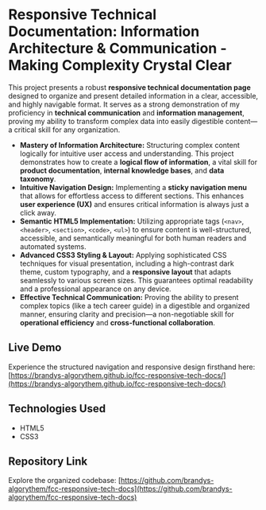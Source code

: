 # Responsive Technical Documentation: Information Architecture & Communication - **Making Complexity Crystal Clear**

This project presents a robust **responsive technical documentation page** designed to organize and present detailed information in a clear, accessible, and highly navigable format. It serves as a strong demonstration of my proficiency in **technical communication** and **information management**, proving my ability to transform complex data into easily digestible content—a critical skill for any organization.

* **Mastery of Information Architecture:** Structuring complex content logically for intuitive user access and understanding. This project demonstrates how to create a **logical flow of information**, a vital skill for **product documentation**, **internal knowledge bases**, and **data taxonomy**.
* **Intuitive Navigation Design:** Implementing a **sticky navigation menu** that allows for effortless access to different sections. This enhances **user experience (UX)** and ensures critical information is always just a click away.
* **Semantic HTML5 Implementation:** Utilizing appropriate tags (`<nav>`, `<header>`, `<section>`, `<code>`, `<ul>`) to ensure content is well-structured, accessible, and semantically meaningful for both human readers and automated systems.
* **Advanced CSS3 Styling & Layout:** Applying sophisticated CSS techniques for visual presentation, including a high-contrast dark theme, custom typography, and a **responsive layout** that adapts seamlessly to various screen sizes. This guarantees optimal readability and a professional appearance on any device.
* **Effective Technical Communication:** Proving the ability to present complex topics (like a tech career guide) in a digestible and organized manner, ensuring clarity and precision—a non-negotiable skill for **operational efficiency** and **cross-functional collaboration**.

## Live Demo

Experience the structured navigation and responsive design firsthand here:
[https://brandys-algorythem.github.io/fcc-responsive-tech-docs/](https://brandys-algorythem.github.io/fcc-responsive-tech-docs/)

## Technologies Used

* HTML5
* CSS3

## Repository Link

Explore the organized codebase:
[https://github.com/brandys-algorythem/fcc-responsive-tech-docs](https://github.com/brandys-algorythem/fcc-responsive-tech-docs)
